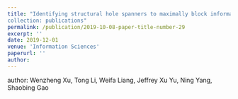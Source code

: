 ```yaml
---
title: "Identifying structural hole spanners to maximally block information propagation[Paper](http://users.cecs.anu.edu.au/~Weifa.Liang/papers/XLLYYG19.pdf)
collection: publications"
permalink: /publication/2019-10-08-paper-title-number-29
excerpt: ''
date: 2019-12-01
venue: 'Information Sciences'
paperurl: ''
author:
---
```

author: Wenzheng Xu, Tong Li, Weifa Liang, Jeffrey Xu Yu, Ning Yang, Shaobing Gao



